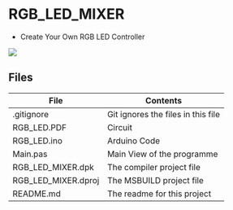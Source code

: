 # RGB_LED_MIXER
- Create Your Own RGB LED Controller

![](RGB_LED_MIXER.png) 

## Files

| File | Contents | 
| --- | --- |
| .gitignore | Git ignores the files in this file |
| RGB_LED.PDF | Circuit |
| RGB_LED.ino  |Arduino Code|
| Main.pas | Main View of the programme |
| RGB_LED_MIXER.dpk | The compiler project file |
| RGB_LED_MIXER.dproj | The MSBUILD project file |
| README.md | The readme for this project |


